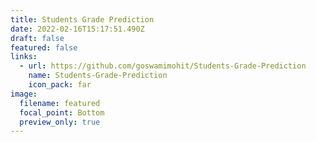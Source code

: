 ```yaml
---
title: Students Grade Prediction
date: 2022-02-16T15:17:51.490Z
draft: false
featured: false
links:
  - url: https://github.com/goswamimohit/Students-Grade-Prediction
    name: Students-Grade-Prediction
    icon_pack: far
image:
  filename: featured
  focal_point: Bottom
  preview_only: true
---
```

